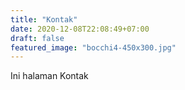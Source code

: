 ```yaml
---
title: "Kontak"
date: 2020-12-08T22:08:49+07:00
draft: false
featured_image: "bocchi4-450x300.jpg"
---
```


Ini halaman Kontak


